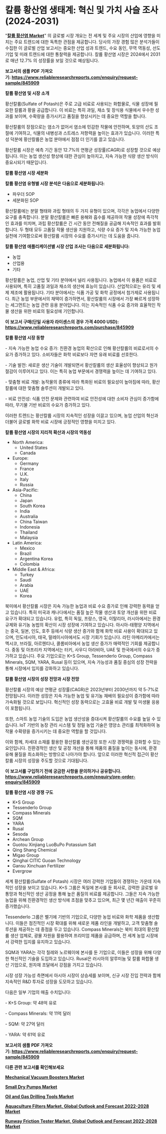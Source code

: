 <p><h1>칼륨 황산염 생태계: 혁신 및 가치 사슬 조사 (2024-2031)</h1></p><p>"<strong><a href="https://www.reliableresearchreports.com/sulfate-of-potash-r845909?utm_campaign=105&utm_medium=7&utm_source=Github&utm_content=ia&utm_term=26122024&utm_id=sulfate-of-potash">칼륨 황산염 Market</a></strong>" 의 글로벌 시장 개요는 전 세계 및 주요 시장의 산업에 영향을 미치는 주요 트렌드에 대한 독특한 관점을 제공합니다. 당사의 가장 경험 많은 분석가들이 수집한 이 글로벌 산업 보고서는 중요한 산업 성과 트렌드, 수요 동인, 무역 역동성, 선도 기업 및 미래 트렌드에 대한 통찰력을 제공합니다. 칼륨 황산염 시장은 2024에서 2031로 매년 12.7% 의 성장률을 보일 것으로 예상됩니다.&nbsp;</p>
<p><strong>보고서의 샘플 PDF 가져오기:&nbsp;<a href="https://www.reliableresearchreports.com/enquiry/request-sample/845909?utm_campaign=105&utm_medium=7&utm_source=Github&utm_content=ia&utm_term=26122024&utm_id=sulfate-of-potash">https://www.reliableresearchreports.com/enquiry/request-sample/845909</a></strong></p>
<p><strong>칼륨 황산염 및 시장 소개</strong></p>
<p><p>황산칼륨(Sulfate of Potash)은 주로 고급 비료로 사용되는 화합물로, 식물 성장에 필요한 칼륨과 황을 공급합니다. 이 비료는 특히 과일, 채소 및 장식용 식물에서 우수한 성과를 보이며, 수확량을 증가시키고 품질을 향상시키는 데 중요한 역할을 합니다.</p><p>황산칼륨의 장점으로는 염소가 없어서 염소에 민감한 작물에 안전하며, 토양의 산도 조절에 기여하고, 식물의 내병성과 스트레스 저항력을 높이는 효과가 있습니다. 이러한 특성 덕분에 황산칼륨은 농업 분야에서 점점 더 인기를 끌고 있습니다.</p><p>황산칼륨 시장은 예측 기간 동안 12.7%의 연평균 성장률(CAGR)로 성장할 것으로 예상됩니다. 이는 농업 생산성 향상에 대한 관심이 높아지고, 지속 가능한 식량 생산 방식이 중요시되기 때문입니다.</p></p>
<p><strong>칼륨 황산염 시장 세분화</strong></p>
<p><strong>칼륨 황산염 유형별 시장 분석은 다음으로 세분화됩니다:</strong></p>
<p><ul><li>파우더 SOP</li><li>세분화된 SOP</li></ul></p>
<p><p>황산칼륨에는 분말 형태와 과립 형태의 두 가지 유형이 있으며, 각각은 농업에서 다양한 요구를 충족합니다. 분말 황산칼륨은 빠른 용해와 흡수를 제공하여 작물 성장에 즉각적인 효과를 미치며, 과립 황산칼륨은 긴 시간 동안 전해질을 공급해 지속적인 효과를 발휘합니다. 두 형태 모두 고품질 작물 생산을 지원하고, 식량 수요 증가 및 지속 가능한 농업 실천에 기여함으로써 황산칼륨 시장의 수요를 증가시키는 데 도움을 줍니다.</p></p>
<p><strong>칼륨 황산염 애플리케이션별 시장 산업 조사는 다음으로 세분화됩니다:</strong></p>
<p><ul><li>농업</li><li>산업용</li><li>기타</li></ul></p>
<p><p>황산칼륨은 농업, 산업 및 기타 분야에서 널리 사용됩니다. 농업에서 이 용품은 비료로 사용되며, 특히 고품질 과일과 채소의 생산에 효능이 있습니다. 산업적으로는 유리 및 세제 제조에 활용됩니다. 기타 분야에서는 식품 가공 및 화학 공정에서 첨가제로 사용됩니다. 최근 농업 부문에서의 채택이 증가하면서, 황산칼륨의 시장에서 가장 빠르게 성장하는 세그먼트는 농업 관련 응용 분야입니다. 이는 지속적인 식품 수요 증가와 효율적인 작물 생산을 위한 비료의 필요성에 기인합니다.</p></p>
<p><strong>이 보고서 구매(단일 사용자 라이센스의 경우 가격 4000 USD): <a href="https://www.reliableresearchreports.com/purchase/845909?utm_campaign=105&utm_medium=7&utm_source=Github&utm_content=ia&utm_term=26122024&utm_id=sulfate-of-potash">https://www.reliableresearchreports.com/purchase/845909</a></strong></p>
<p><strong>칼륨 황산염 시장 동향</strong></p>
<p><p>- 지속 가능한 농업 수요 증가: 친환경 농업의 확산으로 인해 황산칼륨의 비료로서의 수요가 증가하고 있다. 소비자들은 화학 비료보다 자연 유래 비료를 선호한다.</p><p>- 기술 발전: 새로운 생산 기술이 개발되면서 황산칼륨의 생산 효율성이 향상되고 원가 절감이 이루어지고 있다. 이는 특히 농업 부문에서 경쟁력을 높이는 데 기여하고 있다.</p><p>- 맞춤형 비료 개발: 농작물의 종류에 따라 특화된 비료의 필요성이 높아짐에 따라, 황산칼륨에 대한 맞춤형 솔루션이 개발되고 있다.</p><p>- 비료 안전성: 식품 안전 문제와 관련하여 비료 안전성에 대한 소비자 관심이 증가함에 따라, 무기물 기반 비료의 수요가 증가하고 있다.</p><p>이러한 트렌드는 황산칼륨 시장의 지속적인 성장을 이끌고 있으며, 농업 산업의 혁신과 더불어 글로벌 화학 비료 시장에 긍정적인 영향을 미치고 있다.</p></p>
<p><strong>칼륨 황산염 시장의 지리적 확산과 시장의 역동성</strong></p>
<p><ul>
    <li>
        North America:
        <ul>
            <li>United States</li>
            <li>Canada</li>
        </ul>
    </li>
    <li>
        Europe:
        <ul>
            <li>Germany</li>
            <li>France</li>
            <li>U.K.</li>
            <li>Italy</li>
            <li>Russia</li>
        </ul>
    </li>
    <li>
        Asia-Pacific:
        <ul>
            <li>China</li>
            <li>Japan</li>
            <li>South Korea</li>
            <li>India</li>
            <li>Australia</li>
            <li>China Taiwan</li>
            <li>Indonesia</li>
            <li>Thailand</li>
            <li>Malaysia</li>
        </ul>
    </li>
    <li>
        Latin America:
        <ul>
            <li>Mexico</li>
            <li>Brazil</li>
            <li>Argentina Korea</li>
            <li>Colombia</li>
        </ul>
    </li>
    <li>
        Middle East & Africa:
        <ul>
            <li>Turkey</li>
            <li>Saudi</li>
            <li>Arabia</li>
            <li>UAE</li>
            <li>Korea</li>
        </ul>
    </li>
    </ul></p>
<p><p>북미에서 황산칼륨 시장은 지속 가능한 농업과 비료 수요 증가로 인해 강력한 동력을 얻고 있습니다. 특히 미국과 캐나다에서는 품질 높은 작물 생산과 토양 개선을 위한 비료 요구가 확대되고 있습니다. 유럽, 특히 독일, 프랑스, 영국, 이탈리아, 러시아에서는 환경 규제와 유기농 농법의 확산이 시장 성장에 기여하고 있습니다. 아시아-태평양 지역에서는 중국, 일본, 인도, 호주 등에서 식량 생산 증가와 함께 화학 비료 사용이 확대되고 있으며, 인도네시아, 태국, 말레이시아에서도 시장 기회가 있습니다. 라틴 아메리카에서는 멕시코, 브라질, 아르헨티나, 콜롬비아에서 농업 생산 증가가 매력적인 기회를 제공합니다. 중동 및 아프리카 지역에서는 터키, 사우디 아라비아, UAE 및 한국에서의 수요가 증가하고 있습니다. 주요 기업으로는 K+S Group, Tessenderlo Group, Compass Minerals, SQM, YARA, Rusal 등이 있으며, 지속 가능성과 품질 중심의 성장 전략을 통해 시장에서 입지를 강화하고 있습니다.</p></p>
<p><strong>칼륨 황산염 시장의 성장 전망과 시장 전망</strong></p>
<p><p>황산칼륨 시장의 예상 연평균 성장률(CAGR)은 2023년부터 2030년까지 약 5-7%로 전망됩니다. 이러한 성장은 지속 가능한 농업 및 유기농 재배의 필요성이 증가함에 따라 가속화될 것으로 보입니다. 혁신적인 성장 동력으로는 고효율 비료 개발 및 미생물 응용이 포함됩니다. </p><p>또한, 스마트 농업 기술의 도입은 농업 생산성을 증대시켜 황산칼륨의 수요를 높일 수 있습니다. IoT 기반의 농장 관리 시스템 및 정밀 농업 기술은 영양소 관리를 최적화하여 농작물 수확량을 증가시키는 데 중요한 역할을 할 것입니다. </p><p>이와 함께, 차세대 소재를 활용한 황산칼륨 생산공정 또한 시장 경쟁력을 강화할 수 있는 요인입니다. 친환경적인 생산 및 공정 개선을 통해 제품의 품질을 높이는 동시에, 환경 유해 물질을 최소화하는 방향으로 나아가야 합니다. 앞으로 이러한 혁신적 접근이 황산칼륨 시장의 성장을 주도할 것으로 기대됩니다.</p></p>
<p><strong>이 보고서를 구입하기 전에 궁금한 사항을 문의하거나 공유합니다. <a href="https://www.reliableresearchreports.com/enquiry/pre-order-enquiry/845909?utm_campaign=105&utm_medium=7&utm_source=Github&utm_content=ia&utm_term=26122024&utm_id=sulfate-of-potash">https://www.reliableresearchreports.com/enquiry/pre-order-enquiry/845909</a></strong></p>
<p><strong>칼륨 황산염 시장 경쟁 구도</strong></p>
<p><ul><li>K+S Group</li><li>Tessenderlo Group</li><li>Compass Minerals</li><li>SQM</li><li>YARA</li><li>Rusal</li><li>Sesoda</li><li>Archean Group</li><li>Guotou Xinjiang LuoBuPo Potassium Salt</li><li>Qing Shang Chemical</li><li>Migao Group</li><li>Qinghai CITIC Guoan Technology</li><li>Gansu Xinchuan Fertilizer</li><li>Evergrow</li></ul></p>
<p><p>세계 황산칼륨(Sulfate of Potash) 시장은 여러 강력한 기업들이 경쟁하는 가운데 지속적인 성장을 보이고 있습니다. K+S 그룹은 독일에 본사를 둔 회사로, 강력한 글로벌 유통망과 혁신적인 생산 공정을 통해 높은 품질의 비료를 제공합니다. 그들은 지속 가능한 농업을 위해 친환경적인 생산 방식에 초점을 맞추고 있으며, 최근 몇 년간 매출이 꾸준히 증가했습니다.</p><p>Tessenderlo 그룹은 벨기에 기반의 기업으로, 다양한 농업 비료와 화학 제품을 생산합니다. 이들은 점진적인 시장 확대를 위해 새로운 제품 라인을 개발하고, 고객 맞춤형 솔루션을 제공하는 데 중점을 두고 있습니다. Compass Minerals는 북미 최대의 황산칼륨 생산 업체로, 광물 자원을 활용하여 프리미엄 제품을 공급하며, 전 세계 농업 시장에서 강력한 입지를 유지하고 있습니다.</p><p>SQM과 YARA는 각각 칠레와 노르웨이에 본사를 둔 기업으로, 이들은 성장을 위해 다양한 혁신적인 기술을 도입하고 있습니다. Rusal은 러시아의 알루미늄 및 칼륨 화합물 생산 기업으로, 원자재 조달에서 강점을 가지고 있습니다. </p><p>시장 성장 가능성 측면에서 아시아 시장이 상승세를 보이며, 신규 시장 진입 전략과 함께 지속적인 R&D 투자로 성장을 도모하고 있습니다.</p><p>다음은 일부 기업의 매출 수치입니다:</p><p>- K+S Group: 약 48억 유로</p><p>- Compass Minerals: 약 11억 달러</p><p>- SQM: 약 27억 달러</p><p>- YARA: 약 61억 유로</p></p>
<p><strong>보고서의 샘플 PDF 가져오기:&nbsp;<a href="https://www.reliableresearchreports.com/enquiry/request-sample/845909?utm_campaign=105&utm_medium=7&utm_source=Github&utm_content=ia&utm_term=26122024&utm_id=sulfate-of-potash">https://www.reliableresearchreports.com/enquiry/request-sample/845909</a></strong></p>
<p><strong></strong></p>
<p><strong></strong></p>
<p><strong></strong></p>
<p><strong></strong></p>
<p><strong>다른 관련 보고서를 확인해보세요</strong></p>
<p><strong><p><a href="https://www.linkedin.com/pulse/according-market-research-mechanical-vacuum-boosters-size-wxmkf?utm_campaign=105&utm_medium=7&utm_source=Github&utm_content=ia&utm_term=26122024&utm_id=sulfate-of-potash">Mechanical Vacuum Boosters Market</a></p><p><a href="https://www.linkedin.com/pulse/small-dry-pumps-market-report-financial-overview-growth-estimated-xpsvf?utm_campaign=105&utm_medium=7&utm_source=Github&utm_content=ia&utm_term=26122024&utm_id=sulfate-of-potash">Small Dry Pumps Market</a></p><p><a href="https://www.linkedin.com/pulse/oil-gas-drilling-tools-market-trends-share-analysis-size-growing-78cof?utm_campaign=105&utm_medium=7&utm_source=Github&utm_content=ia&utm_term=26122024&utm_id=sulfate-of-potash">Oil and Gas Drilling Tools Market</a></p><p><a href="https://github.com/arionmp/Market-Research-Report-List-5/blob/main/aquaculture-filters-market-global-outlook-and-forecast-2022-2028-market.md?utm_campaign=105&utm_medium=7&utm_source=Github&utm_content=ia&utm_term=26122024&utm_id=sulfate-of-potash">Aquaculture Filters Market, Global Outlook and Forecast 2022-2028 Market</a></p><p><a href="https://github.com/petbigbeepjn/Market-Research-Report-List-1/blob/main/runway-friction-tester-market-global-outlook-and-forecast-2022-2028-market.md?utm_campaign=105&utm_medium=7&utm_source=Github&utm_content=ia&utm_term=26122024&utm_id=sulfate-of-potash">Runway Friction Tester Market, Global Outlook and Forecast 2022-2028 Market</a></p></strong></p>
<p></p>
